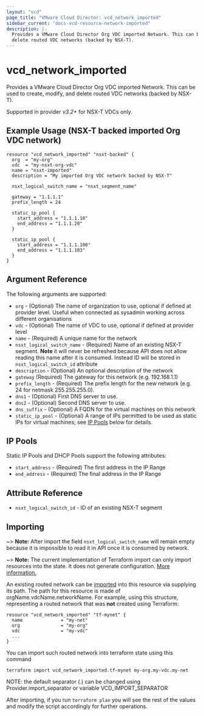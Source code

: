 ```yaml
---
layout: "vcd"
page_title: "VMware Cloud Director: vcd_network_imported"
sidebar_current: "docs-vcd-resource-network-imported"
description: |-
  Provides a VMware Cloud Director Org VDC imported Network. This can be used to create, modify, and
  delete routed VDC networks (backed by NSX-T).
---
```


# vcd\_network\_imported

Provides a VMware Cloud Director Org VDC imported Network. This can be used to create, modify, and
delete routed VDC networks (backed by NSX-T).

Supported in provider *v3.2+* for NSX-T VDCs only.

## Example Usage (NSX-T backed imported Org VDC network)

```hcl
resource "vcd_network_imported" "nsxt-backed" {
  org  = "my-org"
  vdc  = "my-nsxt-org-vdc"
  name = "nsxt-imported"
  description = "My imported Org VDC network backed by NSX-T"

  nsxt_logical_switch_name = "nsxt_segment_name"

  gateway = "1.1.1.1"
  prefix_length = 24

  static_ip_pool {
    start_address = "1.1.1.10"
    end_address = "1.1.1.20"
  }

  static_ip_pool {
    start_address = "1.1.1.100"
    end_address = "1.1.1.103"
  }
}
```


## Argument Reference

The following arguments are supported:

* `org` - (Optional) The name of organization to use, optional if defined at provider level. Useful when
  connected as sysadmin working across different organisations
* `vdc` - (Optional) The name of VDC to use, optional if defined at provider level
* `name` - (Required) A unique name for the network
* `nsxt_logical_switch_name` - (Required) Name of an existing NSX-T segment. **Note** it will never
  be refreshed because API does not allow reading this name after it is consumed. Instead ID will be
  stored in `nsxt_logical_switch_id` attribute
* `description` - (Optional) An optional description of the network
* `gateway` (Required) The gateway for this network (e.g. 192.168.1.1)
* `prefix_length` - (Required) The prefix length for the new network (e.g. 24 for netmask 255.255.255.0).
* `dns1` - (Optional) First DNS server to use.
* `dns2` - (Optional) Second DNS server to use.
* `dns_suffix` - (Optional) A FQDN for the virtual machines on this network
* `static_ip_pool` - (Optional) A range of IPs permitted to be used as static IPs for
  virtual machines; see [IP Pools](#ip-pools) below for details.

<a id="ip-pools"></a>
## IP Pools

Static IP Pools and DHCP Pools support the following attributes:

* `start_address` - (Required) The first address in the IP Range
* `end_address` - (Required) The final address in the IP Range

## Attribute Reference
* `nsxt_logical_switch_id` - ID of an existing NSX-T segment

## Importing

~> **Note:** After import the field `nsxt_logical_switch_name` will remain empty because it is
impossible to read it in API once it is consumed by network.

~> **Note:** The current implementation of Terraform import can only import resources into the state. It does not generate
configuration. [More information.][docs-import]



An existing routed network can be [imported][docs-import] into this resource via supplying its path.
The path for this resource is made of orgName.vdcName.networkName.
For example, using this structure, representing a routed network that was **not** created using Terraform:

```hcl
resource "vcd_network_imported" "tf-mynet" {
  name              = "my-net"
  org               = "my-org"
  vdc               = "my-vdc"
  ...
}
```

You can import such routed network into terraform state using this command

```
terraform import vcd_network_imported.tf-mynet my-org.my-vdc.my-net
```

NOTE: the default separator (.) can be changed using Provider.import_separator or variable VCD_IMPORT_SEPARATOR

[docs-import]:https://www.terraform.io/docs/import/

After importing, if you run `terraform plan` you will see the rest of the values and modify the script accordingly for
further operations.
